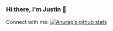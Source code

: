 ### Hi there, I'm Justin 👋

<!--
**justin-hsieh/justin-hsieh** is a ✨ _special_ ✨ repository because its `README.md` (this file) appears on your GitHub profile.

Here are some ideas to get you started:

- 🔭 I’m currently working on ...
- 🌱 I’m currently learning ...
- 👯 I’m looking to collaborate on ...
- 🤔 I’m looking for help with ...
- 💬 Ask me about ...
- 📫 How to reach me: ...
- 😄 Pronouns: ...
- ⚡ Fun fact: ...
-->
Connect with me:
[![Anurag’s github stats](https://github-readme-stats.vercel.app/api?username=justin-hsieh)](https://github.com/justin-hsieh)

